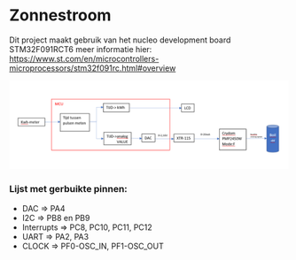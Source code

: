# Zonnestroom

Dit project maakt gebruik van het nucleo development board STM32F091RCT6 meer informatie hier: https://www.st.com/en/microcontrollers-microprocessors/stm32f091rc.html#overview

![GitHub Logo](/images/schema.png)

### Lijst met gerbuikte pinnen:
* DAC => PA4
* I2C => PB8 en PB9
* Interrupts => PC8, PC10, PC11, PC12
* UART => PA2, PA3
* CLOCK => PF0-OSC_IN, PF1-OSC_OUT




